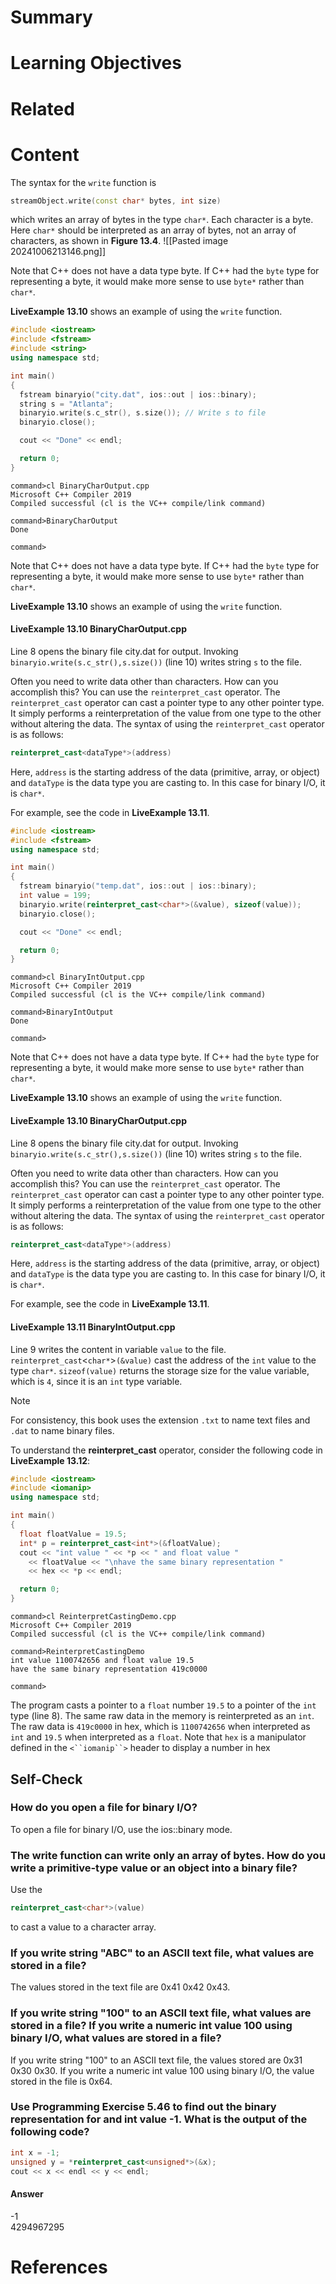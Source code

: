 # Summary

# Learning Objectives

# Related

# Content

The syntax for the `write` function is

```cpp
streamObject.write(const char* bytes, int size) 
```

which writes an array of bytes in the type `char*`. Each character is a byte. Here `char*` should be interpreted as an array of bytes, not an array of characters, as shown in **Figure 13.4**.
![[Pasted image 20241006213146.png]]

Note that C++ does not have a data type byte. If C++ had the `byte` type for representing a byte, it would make more sense to use `byte*` rather than `char*`.

**LiveExample 13.10** shows an example of using the `write` function.
```C++
#include <iostream>
#include <fstream>
#include <string>
using namespace std;

int main()
{
  fstream binaryio("city.dat", ios::out | ios::binary);
  string s = "Atlanta";
  binaryio.write(s.c_str(), s.size()); // Write s to file
  binaryio.close();

  cout << "Done" << endl;

  return 0;
}
```

```
command>cl BinaryCharOutput.cpp
Microsoft C++ Compiler 2019 
Compiled successful (cl is the VC++ compile/link command)

command>BinaryCharOutput 
Done

command>
```

Note that C++ does not have a data type byte. If C++ had the `byte` type for representing a byte, it would make more sense to use `byte*` rather than `char*`.

**LiveExample 13.10** shows an example of using the `write` function.

#### **LiveExample 13.10 BinaryCharOutput.cpp**

Line 8 opens the binary file city.dat for output. Invoking `binaryio.write(s.c_str(),s.size())` (line 10) writes string `s` to the file.

Often you need to write data other than characters. How can you accomplish this? You can use the `reinterpret_cast` operator. The `reinterpret_cast` operator can cast a pointer type to any other pointer type. It simply performs a reinterpretation of the value from one type to the other without altering the data. The syntax of using the `reinterpret_cast` operator is as follows:

```cpp
reinterpret_cast<dataType*>(address) 
```

Here, `address` is the starting address of the data (primitive, array, or object) and `dataType` is the data type you are casting to. In this case for binary I/O, it is `char*`.

For example, see the code in **LiveExample 13.11**.
```C++
#include <iostream>
#include <fstream>
using namespace std;

int main()
{
  fstream binaryio("temp.dat", ios::out | ios::binary);
  int value = 199;
  binaryio.write(reinterpret_cast<char*>(&value), sizeof(value));
  binaryio.close();

  cout << "Done" << endl;

  return 0;
}
```

```
command>cl BinaryIntOutput.cpp
Microsoft C++ Compiler 2019 
Compiled successful (cl is the VC++ compile/link command)

command>BinaryIntOutput 
Done

command>
```

Note that C++ does not have a data type byte. If C++ had the `byte` type for representing a byte, it would make more sense to use `byte*` rather than `char*`.

**LiveExample 13.10** shows an example of using the `write` function.

#### **LiveExample 13.10 BinaryCharOutput.cpp**

Line 8 opens the binary file city.dat for output. Invoking `binaryio.write(s.c_str(),s.size())` (line 10) writes string `s` to the file.

Often you need to write data other than characters. How can you accomplish this? You can use the `reinterpret_cast` operator. The `reinterpret_cast` operator can cast a pointer type to any other pointer type. It simply performs a reinterpretation of the value from one type to the other without altering the data. The syntax of using the `reinterpret_cast` operator is as follows:

```cpp
reinterpret_cast<dataType*>(address) 
```

Here, `address` is the starting address of the data (primitive, array, or object) and `dataType` is the data type you are casting to. In this case for binary I/O, it is `char*`.

For example, see the code in **LiveExample 13.11**.

#### **LiveExample 13.11 BinaryIntOutput.cpp**

Line 9 writes the content in variable `value` to the file. `reinterpret_cast`<`char*`>`(&value)` cast the address of the `int` value to the type `char*`. `sizeof(value)` returns the storage size for the value variable, which is `4`, since it is an `int` type variable.

>[!Note]
For consistency, this book uses the extension `.txt` to name text files and `.dat` to name binary files.

To understand the **reinterpret_cast** operator, consider the following code in **LiveExample 13.12**:
```C++
#include <iostream>
#include <iomanip>
using namespace std;

int main()
{
  float floatValue = 19.5;
  int* p = reinterpret_cast<int*>(&floatValue);
  cout << "int value " << *p << " and float value "  
    << floatValue << "\nhave the same binary representation "
    << hex << *p << endl;

  return 0;
}
```

```
command>cl ReinterpretCastingDemo.cpp
Microsoft C++ Compiler 2019 
Compiled successful (cl is the VC++ compile/link command)

command>ReinterpretCastingDemo 
int value 1100742656 and float value 19.5
have the same binary representation 419c0000

command>
```

The program casts a pointer to a `float` number `19.5` to a pointer of the `int` type (line 8). The same raw data in the memory is reinterpreted as an `int`. The raw data is `419c0000` in hex, which is `1100742656` when interpreted as `int` and `19.5` when interpreted as a `float`. Note that `hex` is a manipulator defined in the `<``iomanip``>` header to display a number in hex

## Self-Check

### How do you open a file for binary I/O?

To open a file for binary I/O, use the ios::binary mode.

### The write function can write only an array of bytes. How do you write a primitive-type value or an object into a binary file?

Use the
```C++
reinterpret_cast<char*>(value) 
```
to cast a value to a character array.

### If you write string "ABC" to an ASCII text file, what values are stored in a file?

The values stored in the text file are 0x41 0x42 0x43.

### If you write string "100" to an ASCII text file, what values are stored in a file? If you write a numeric int value 100 using binary I/O, what values are stored in a file?

If you write string "100" to an ASCII text file, the values stored are 0x31 0x30 0x30. If you write a numeric int value 100 using binary I/O, the value stored in the file is 0x64.

### Use Programming Exercise 5.46 to find out the binary representation for and int value -1. What is the output of the following code?

```C++
int x = -1;
unsigned y = *reinterpret_cast<unsigned*>(&x);
cout << x << endl << y << endl;
```

#### Answer
-1  
4294967295


# References
